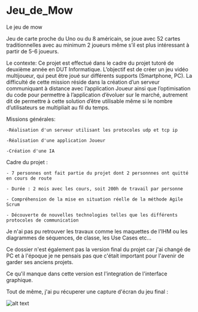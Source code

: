 # Jeu_de_Mow
Le jeu de mow

Jeu de carte proche du Uno ou du 8 américain, se joue avec 52 cartes traditionnelles avec au minimum 2 joueurs même s’il est plus intéressant à partir de 5-6 joueurs.

Le contexte:
	Ce projet est effectué dans le cadre du projet tutoré de deuxième année en DUT Informatique. L’objectif est de créer un jeu vidéo multijoueur, qui peut être joué sur différents supports (Smartphone, PC). La difficulté de cette mission réside dans la création d’un serveur communiquant à distance avec l’application Joueur ainsi que l’optimisation du code pour permettre à l’application d’évoluer sur le marché, autrement dit de permettre à cette solution d’être utilisable même si le nombre d’utilisateurs se multipliait au fil du temps.


Missions générales:

	-Réalisation d'un serveur utilisant les protocoles udp et tcp ip
	
	-Réalisation d'une application Joueur
	
	-Création d'une IA

Cadre du projet :

	- 7 personnes ont fait partie du projet dont 2 personnnes ont quitté en cours de route
	
	- Durée : 2 mois avec les cours, soit 200h de travail par personne
	
	- Compréhension de la mise en situation réelle de la méthode Agile Scrum
	
	- Découverte de nouvelles technologies telles que les différents protocoles de communication
	
Je n'ai pas pu retrouver les travaux comme les maquettes de l'IHM ou les diagrammes de séquences, de classe, les Use Cases etc...

Ce dossier n'est également pas la version final du projet car j'ai changé de PC et à l'époque je ne pensais pas que c'était important pour l'avenir de garder ses anciens projets.

Ce qu'il manque dans cette version est l'integration de l'interface graphique.

Tout de même, j'ai pu récuperer une capture d'écran du jeu final :

![alt text](https://github.com/kiady66/Jeu_de_Mow/blob/Master/capture.png?raw=true)

